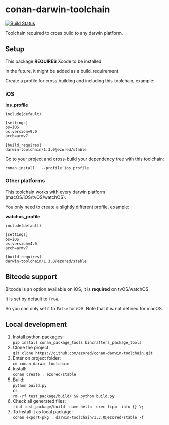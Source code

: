 
# conan-darwin-toolchain

[![Build Status](https://travis-ci.com/ezored/conan-darwin-toolchain.svg?branch=stable/1.3.0)](https://travis-ci.com/ezored/conan-darwin-toolchain)

Toolchain required to cross build to any darwin platform.

## Setup

This package **REQUIRES** Xcode to be installed.

In the future, it might be added as a build_requirement.

Create a profile for cross building and including this toolchain, example:

### iOS

**ios_profile**
    
```
include(default)

[settings]
os=iOS
os.version=9.0
arch=armv7

[build_requires]
darwin-toolchain/1.3.0@ezored/stable
```
    
Go to your project and cross-build your dependency tree with this toolchain:

`conan install . --profile ios_profile`

### Other platforms

This toolchain works with every darwin platform (macOS/iOS/tvOS/watchOS).

You only need to create a slightly different profile, example:

**watchos_profile**

```
include(default)

[settings]
os=iOS
os.version=4.0
arch=armv7

[build_requires]
darwin-toolchain/1.3.0@ezored/stable
```

## Bitcode support

Bitcode is an option available on iOS, it is **required** on tvOS/watchOS.

It is set by default to `True`.

So you can only set it to `False` for iOS. Note that it is not defined for macOS.

## Local development

1. Install python packages:  
```pip install conan_package_tools bincrafters_package_tools```
2. Clone the project:  
```git clone https://github.com/ezored/conan-darwin-toolchain.git```
3. Enter on project folder:  
```cd conan-darwin-toolchain```
4. Install:  
```conan create . ezored/stable```
5. Build:  
```python build.py```  
or  
```rm -rf test_package/build/ && python build.py```  
6. Check all generated files:  
```find test_package/build -name hello -exec lipo -info {} \;```
7. To install it as local package:  
```conan export-pkg . darwin-toolchain/1.3.0@ezored/stable -f```